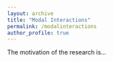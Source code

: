 ```yaml
---
layout: archive
title: "Modal Interactions"
permalink: /modalinteractions
author_profile: true
---
```


The motivation of the research is...
